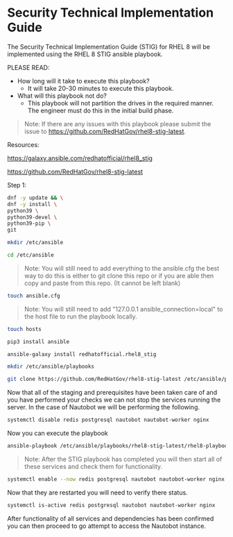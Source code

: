 # Security Technical Implementation Guide

The Security Technical Implementation Guide (STIG) for RHEL 8 will be implemented using the RHEL 8 STIG ansible playbook.

PLEASE READ:

- How long will it take to execute this playbook?
  - It will take 20-30 minutes to execute this playbook.
- What will this playbook not do?
  - This playbook will not partition the drives in the required manner. The engineer must do this in the initial build phase.

>Note: If there are any issues with this playbook please submit the issue to <https://github.com/RedHatGov/rhel8-stig-latest>.

Resources:

<https://galaxy.ansible.com/redhatofficial/rhel8_stig>

<https://github.com/RedHatGov/rhel8-stig-latest>

Step 1:

```bash
dnf -y update && \
dnf -y install \
python39 \
python39-devel \
python39-pip \
git
```

```bash
mkdir /etc/ansible
```

```bash
cd /etc/ansible
```

>Note: You will still need to add everything to the ansible.cfg the best way to do this is either to git clone this repo or if you are able then copy and paste
from this repo. (It cannot be left blank)

```bash
touch ansible.cfg
```

>Note: You will still need to add "127.0.0.1 ansible_connection=local" to the host file to run the playbook locally.

```bash
touch hosts
```

```bash
pip3 install ansible
```

```bash
ansible-galaxy install redhatofficial.rhel8_stig
```

```bash
mkdir /etc/ansible/playbooks
```

```bash
git clone https://github.com/RedHatGov/rhel8-stig-latest /etc/ansible/playbooks
```

Now that all of the staging and prerequisites have been taken care of and you have performed your checks we can not stop the services running the server. In the case of Nautobot we will be performing the following.

```bash
systemctl disable redis postgresql nautobot nautobot-worker nginx
```

Now you can execute the playbook

```bash
ansible-playbook /etc/ansible/playbooks/rhel8-stig-latest/rhel8-playbook-stig.yml
```

>Note: After the STIG playbook has completed you will then start all of these services and check them for functionality.

```bash
systemctl enable --now redis postgresql nautobot nautobot-worker nginx
```

Now that they are restarted you will need to verify there status.

```bash
systemctl is-active redis postgresql nautobot nautobot-worker nginx
```

After functionality of all services and dependencies has been confirmed you can then proceed to go attempt to access the Nautobot instance.
